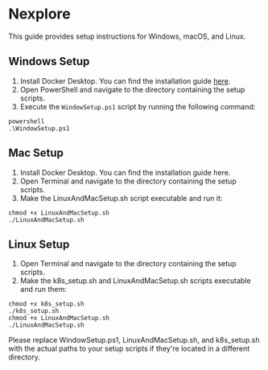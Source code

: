 # Nexplore

This guide provides setup instructions for Windows, macOS, and Linux.

## Windows Setup

1. Install Docker Desktop. You can find the installation guide [here](https://docs.docker.com/desktop/install/windows-install/).
2. Open PowerShell and navigate to the directory containing the setup scripts.
3. Execute the `WindowSetup.ps1` script by running the following command:

```
powershell
.\WindowSetup.ps1
```

## Mac Setup

1. Install Docker Desktop. You can find the installation guide here.
2. Open Terminal and navigate to the directory containing the setup scripts.
3. Make the LinuxAndMacSetup.sh script executable and run it:

```
chmod +x LinuxAndMacSetup.sh
./LinuxAndMacSetup.sh
```

## Linux Setup

1. Open Terminal and navigate to the directory containing the setup scripts.
2. Make the k8s_setup.sh and LinuxAndMacSetup.sh scripts executable and run them:

```
chmod +x k8s_setup.sh
./k8s_setup.sh
chmod +x LinuxAndMacSetup.sh
./LinuxAndMacSetup.sh
```

Please replace WindowSetup.ps1, LinuxAndMacSetup.sh, and k8s_setup.sh with the actual paths to your setup scripts if they're located in a different directory.